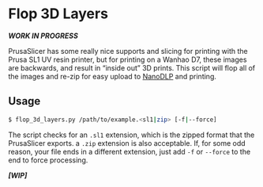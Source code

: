 # Flop 3D Layers

***WORK IN PROGRESS***

PrusaSlicer has some really nice supports and slicing for printing with the Prusa SL1 UV resin printer, but for printing on a Wanhao D7, these images are backwards, and result in “inside out” 3D prints. This script will flop all of the images and re-zip for easy upload to [NanoDLP](https://www.nanodlp.com/) and printing.

## Usage

```bash
$ flop_3d_layers.py /path/to/example.<sl1|zip> [-f|--force]
```

The script checks for an `.sl1` extension, which is the zipped format that the PrusaSlicer exports. a `.zip` extension is also acceptable. If, for some odd reason, your file ends in a different extension, just add `-f` or `--force` to the end to force processing.

***[WIP]***